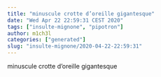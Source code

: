 ```yaml
---
title: "minuscule crotte d’oreille gigantesque"
date: "Wed Apr 22 22:59:31 CEST 2020"
tags: ["insulte-mignone", "pipotron"]
author: m1ch3l
categories: ["generated"]
slug: "insulte-mignone/2020-04-22-22:59:31"
---
```


minuscule crotte d’oreille gigantesque
